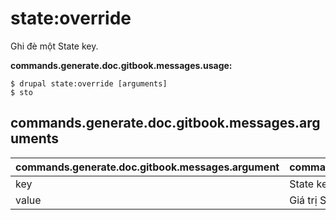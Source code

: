 # state:override
Ghi đè một State key.

**commands.generate.doc.gitbook.messages.usage:**
```
$ drupal state:override [arguments]
$ sto  
```

## commands.generate.doc.gitbook.messages.arguments
commands.generate.doc.gitbook.messages.argument | commands.generate.doc.gitbook.messages.details
---------|-------------
key | State key được ghi đè.
value | Giá trị State để thiết lập.
